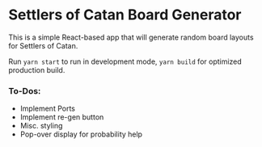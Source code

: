 # Settlers of Catan Board Generator
This is a simple React-based app that will generate random board layouts for Settlers of Catan.

Run `yarn start` to run in development mode, `yarn build` for optimized production build.

### To-Dos:
* Implement Ports
* Implement re-gen button
* Misc. styling
* Pop-over display for probability help
